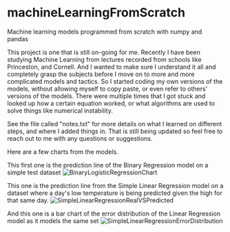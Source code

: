# machineLearningFromScratch
 Machine learning models programmed from scratch with numpy and pandas

This project is one that is still on-going for me.  Recently I have been studying Machine Learning from lectures recorded from
schools like Princeston, and Cornell.  And I wanted to make sure I understand it all and completely grasp the subjects before
I move on to more and more complicated models and tactics.  So I started coding my own versions of the models, without allowing
myself to copy paste, or even refer to others' versions of the models.  There were multiple times that I got stuck and looked
up how a certain equation worked, or what algorithms are used to solve things like numerical instability.

See the file called "notes.txt" for more details on what I learned on different steps, and where I added things in.  That is still
being updated so feel free to reach out to me with any questions or suggestions.

Here are a few charts from the models.

This first one is the prediction line of the Binary Regression model on a simple test dataset
![BinaryLogisticRegressionChart](https://user-images.githubusercontent.com/26423158/188253678-d6dbc542-a0bf-45ab-bcf2-900c766bf8a2.PNG)


This one is the prediction line from the Simple Linear Regression model on a dataset where a day's low temperature is being predicted
given the high for that same day.
![SimpleLinearRegressionRealVSPredicted](https://user-images.githubusercontent.com/26423158/188253724-a957c4fe-1d7e-4406-9bc8-41f6892da811.PNG)


And this one is a bar chart of the error distribution of the Linear Regression model as it models the same set
![SimpleLinearRegressionErrorDistribution](https://user-images.githubusercontent.com/26423158/188253744-c64cd18c-551d-411b-96f8-ff0d864517ed.PNG)
